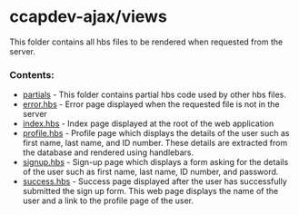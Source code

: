 # ccapdev-ajax/views

This folder contains all hbs files to be rendered when requested from the server.

### Contents:
- [partials](https://github.com/arvention/ccapdev-ajax/tree/master/views/partials) - This folder contains partial hbs code used by other hbs files.
- [error.hbs](https://github.com/arvention/ccapdev-ajax/blob/master/views/error.hbs) - Error page displayed when the requested file is not in the server
- [index.hbs](https://github.com/arvention/ccapdev-ajax/blob/master/views/index.hbs) - Index page displayed at the root of the web application
- [profile.hbs](https://github.com/arvention/ccapdev-ajax/blob/master/views/profile.hbs) - Profile page which displays the details of the user such as first name, last name, and ID number. These details are extracted from the database and rendered using handlebars.
- [signup.hbs](https://github.com/arvention/ccapdev-ajax/blob/master/views/signup.hbs) - Sign-up page which displays a form asking for the details of the user such as first name, last name, ID number, and password.
- [success.hbs](https://github.com/arvention/ccapdev-ajax/blob/master/views/success.hbs) - Success page displayed after the user has successfully submitted the sign up form. This web page displays the name of the user and a link to the profile page of the user.
